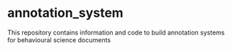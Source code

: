 # annotation_system
This repository contains information and code to build annotation systems for behavioural science documents
